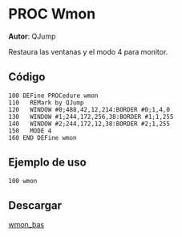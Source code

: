 # PROC Wmon
**Autor**: QJump

Restaura las ventanas y el modo 4 para monitor.

## Código

```BASIC
100 DEFine PROCedure wmon
110   REMark by QJump
120   WINDOW #0;488,42,12,214:BORDER #0;1,4,0
130   WINDOW #1;244,172,256,38:BORDER #1;1,255
140   WINDOW #2;244,172,12,38:BORDER #2;1,255
150   MODE 4
160 END DEFine wmon
```

## Ejemplo de uso

```BASIC
100 wmon
```

## Descargar

[wmon_bas](../code/wmon_bas)